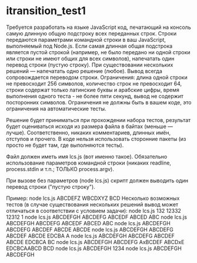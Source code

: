 # itransition_test1
Требуется разработать на языке JavaScript код, печатающий на консоль самую длинную общую подстроку всех переданных строк. Строки передаются параметрами командной строки в ваш JavaScript, выполняемый под Node.js. Если самая длинная общая подстрока является пустой строкой (например, не было передано ни одной строки или строки не имеют общих для всех символов), напечатать один перевод строки (пустую строку). При существовании нескольких решений — напечатать одно решение (любое). Вывод всегда сопровождается переводом строки. Ограничения: длина одной строки не превосходит 256 символов, количество строк не превосходит 64, строки содержат только латинские буквы и арабские цифры, время выполнения одного теста - не более пяти секунд, вывод не содержит посторонних символов. Ограничения не должны быть в вашем коде, это ограничения на автоматические тесты.

Решение будет приниматься при прохождении набора тестов, результат будет оцениваться исходя из размера файла в байтах (меньше — лучше). Соответственно, никаких комментариев, длинных имён, отступов и прочего. В коде нельзя использовать сторонние пакеты (из просто не будет там, где выполняются тесты).

Файл должен иметь имя lcs.js (вот именно такое). Обязательно использование параметров командной строки (никаких readline, process.stdin и т.п.; ТОЛЬКО process.argv).

При вызове без параметров (node lcs.js) скрипт должен выводить один перевод строки ("пустую строку").

Пример:
node lcs.js ABCDEFZ WBCDXYZ
BCD
Несколько возможных тестов (в случае существования нескольких решений вывод может отличаться в соответствии с условием задачи):
node lcs.js 132 12332 12312
1
node lcs.js ABCDEFGH ABCDEFG ABCEDF ABCED
ABC
node lcs.js ABCDEFGH ABCDEFG ABCEDF ABCED
ABC
node lcs.js ABCDEFGH ABCDEFG ABCDEF ABCDE
ABCDE
node lcs.js ABCDEFGH ABCDEFG ABCDEF ABCDE EDCBA
A
node lcs.js ABCDEFGH ABCDEFG ABCDEF ABCDE EDCBCA
BC
node lcs.js ABCDEFGH ABCDEFG AxBCDEF ABCDxE EDCBCAABCD
BCD
node lcs.js ABCDEFGH 1234
node lcs.js ABCDEFGH
ABCDEFGH
